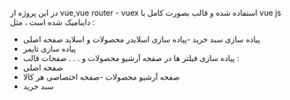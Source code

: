 در  این پروژه از vue,vue router - vuex  استفاده شده و قالب بصورت کامل با vue js داینامیک شده است ، مثل :
- پیاده سازی سبد خرید
-پیاده سازی اسلایدر محصولات و اسلاید صفحه اصلی
- پیاده سازی تایمر
- پیاده سازی فیلتر ها در صفحه آرشیو محصولات
و . . .
صفحات قالب :
- صفحه اصلی 
- صفحه آرشیو محصولات
-صفحه اختصاصی هر کالا
- سبد خرید
